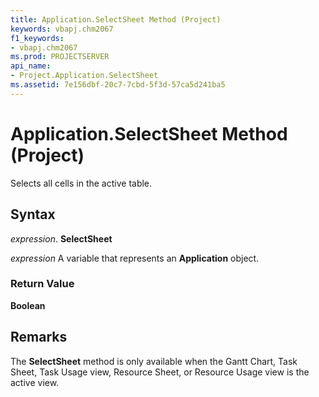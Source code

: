```yaml
---
title: Application.SelectSheet Method (Project)
keywords: vbapj.chm2067
f1_keywords:
- vbapj.chm2067
ms.prod: PROJECTSERVER
api_name:
- Project.Application.SelectSheet
ms.assetid: 7e156dbf-20c7-7cbd-5f3d-57ca5d241ba5
---
```



# Application.SelectSheet Method (Project)

Selects all cells in the active table.


## Syntax

 _expression_. **SelectSheet**

 _expression_ A variable that represents an **Application** object.


### Return Value

 **Boolean**


## Remarks

The  **SelectSheet** method is only available when the Gantt Chart, Task Sheet, Task Usage view, Resource Sheet, or Resource Usage view is the active view.


